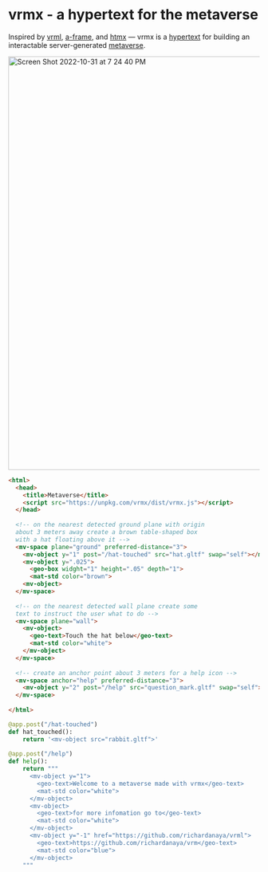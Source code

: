 # vrmx - a hypertext for the metaverse

Inspired by [vrml](https://en.wikipedia.org/wiki/VRML), [a-frame](https://aframe.io/), and [htmx](https://htmx.org/) — vrmx is a [hypertext](https://en.wikipedia.org/wiki/Hypertext) for building an interactable server-generated [metaverse](https://en.wikipedia.org/wiki/Metaverse).

<img width="830" alt="Screen Shot 2022-10-31 at 7 24 40 PM" src="https://user-images.githubusercontent.com/294042/199145023-68813375-c10a-4397-bb05-176b6ff736b0.png">

```html
<html>
  <head>
    <title>Metaverse</title>
    <script src="https://unpkg.com/vrmx/dist/vrmx.js"></script>
  </head>
  
  <!-- on the nearest detected ground plane with origin 
  about 3 meters away create a brown table-shaped box 
  with a hat floating above it -->
  <mv-space plane="ground" preferred-distance="3">
    <mv-object y="1" post="/hat-touched" src="hat.gltf" swap="self"></mv-object>
    <mv-object y=".025">
      <geo-box widght="1" height=".05" depth="1">
      <mat-std color="brown">
    <mv-object>
  </mv-space>
        
  <!-- on the nearest detected wall plane create some 
  text to instruct the user what to do -->
  <mv-space plane="wall">
    <mv-object>
      <geo-text>Touch the hat below</geo-text>
      <mat-std color="white">
    </mv-object>
  </mv-space>
    
  <!-- create an anchor point about 3 meters for a help icon -->  
  <mv-space anchor="help" preferred-distance="3">
    <mv-object y="2" post="/help" src="question_mark.gltf" swap="self"></mv-object>
  </mv-space>
    
</html>
```

```python
@app.post("/hat-touched")
def hat_touched():
    return '<mv-object src="rabbit.gltf">'
    
@app.post("/help")
def help():
    return """
      <mv-object y="1">
        <geo-text>Welcome to a metaverse made with vrmx</geo-text>
        <mat-std color="white">
      </mv-object>
      <mv-object>
        <geo-text>for more infomation go to</geo-text>
        <mat-std color="white">
      </mv-object>
      <mv-object y="-1" href="https://github.com/richardanaya/vrml">
        <geo-text>https://github.com/richardanaya/vrm</geo-text>
        <mat-std color="blue">
      </mv-object>
    """
```
